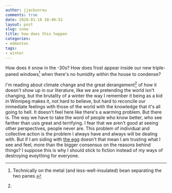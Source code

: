 ```yaml
---
author: jjackunrau
comments: true
date: 2020-01-16 10:49:52
layout: post
slug: snow
title: how does this happen
categories:
- edmonton
tags:
- winter
---
```


How does it snow in the -30s? How does frost appear inside our new triple-paned windows[^1] when there's no humidity within the house to condense?

I'm reading about climate change and the great derangement[^2] of how it doesn't show up in our literature, like we are pretending the world isn't changing, but the brutality of a winter the way I remember it being as a kid in Winnipeg makes it, not hard to believe, but hard to reconcile our immediate feelings with those of the world with the knowledge that it's all going to hell. It doesn't feel here like there's a warming problem. But there is. The way we have to take the word of people who know better, who see farther than usis great and terrifying. I fear that we aren't good at seeing other perspectives, people never are. This problem of individual and collective action is the problem I always have and always will be dealing with. But if I am siding with [the egg](https://japanamerica.blogspot.ca/2009/02/haruki-murakami-on-side-of-egg.html) doesn't that mean I am trusting what I see and feel, more than the bigger consensus on the reasons behind things? I suppose this is why I should stick to fiction instead of my ways of destroying eveything for everyone.

[^1]: Technically on the metal (and less-well-insulated) bean separating the two panes.

[^2]: 
